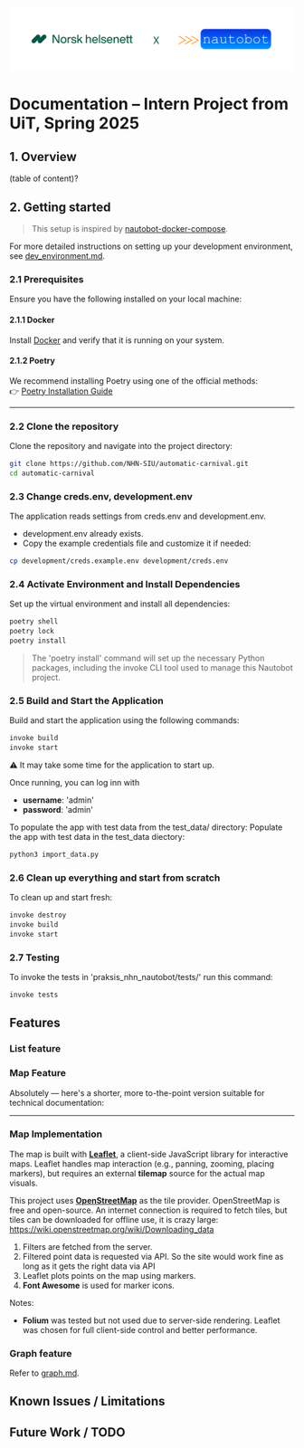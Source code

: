 ![header](docs/header.png)

# Documentation – Intern Project from UiT, Spring 2025

## 1. Overview

(table of content)?

## 2. Getting started

> This setup is inspired by [nautobot-docker-compose](https://github.com/nautobot/nautobot-docker-compose).

For more detailed instructions on setting up your development environment, see [dev_environment.md](docs/dev_environment.md).

### 2.1 Prerequisites

Ensure you have the following installed on your local machine:

#### 2.1.1 Docker

Install [Docker](https://docs.docker.com/get-docker/) and verify that it is running on your system.

#### 2.1.2 Poetry

We recommend installing Poetry using one of the official methods:  
👉 [Poetry Installation Guide](https://python-poetry.org/docs/#installing-with-pipx)

---

### 2.2 Clone the repository

Clone the repository and navigate into the project directory:

```bash
git clone https://github.com/NHN-SIU/automatic-carnival.git
cd automatic-carnival
```

### 2.3 Change creds.env, development.env

The application reads settings from creds.env and development.env.

- development.env already exists.
- Copy the example credentials file and customize it if needed:

```bash
cp development/creds.example.env development/creds.env
```

### 2.4 Activate Environment and Install Dependencies

Set up the virtual environment and install all dependencies:

```bash
poetry shell
poetry lock
poetry install
```

> The 'poetry install' command will set up the necessary Python packages, including the invoke CLI tool used to manage this Nautobot project.

### 2.5 Build and Start the Application

Build and start the application using the following commands:

```bash
invoke build
invoke start
```

⚠️ It may take some time for the application to start up.

Once running, you can log inn with

- **username**: 'admin'
- **password**: 'admin'

To populate the app with test data from the test_data/ directory:
Populate the app with test data in the test_data diectory:

```bash
python3 import_data.py
```

### 2.6 Clean up everything and start from scratch

To clean up and start fresh:

```bash
invoke destroy
invoke build
invoke start
```

### 2.7 Testing

To invoke the tests in 'praksis_nhn_nautobot/tests/' run this command:

```bash
invoke tests
```

## Features

### List feature

### Map Feature

Absolutely — here's a shorter, more to-the-point version suitable for technical documentation:

---

### Map Implementation

The map is built with **[Leaflet](https://leafletjs.com/)**, a client-side JavaScript library for interactive maps. Leaflet handles map interaction (e.g., panning, zooming, placing markers), but requires an external **tilemap** source for the actual map visuals.

This project uses **[OpenStreetMap](https://wiki.openstreetmap.org/)** as the tile provider. OpenStreetMap is free and open-source. An internet connection is required to fetch tiles, but tiles can be downloaded for offline use, it is crazy large: https://wiki.openstreetmap.org/wiki/Downloading_data

1. Filters are fetched from the server.
2. Filtered point data is requested via API. So the site would work fine as long as it gets the right data via API
3. Leaflet plots points on the map using markers.
4. **Font Awesome** is used for marker icons.

Notes:

- **Folium** was tested but not used due to server-side rendering. Leaflet was chosen for full client-side control and better performance.


### Graph feature

Refer to [graph.md](docs/graph.md).

## Known Issues / Limitations

## Future Work / TODO
